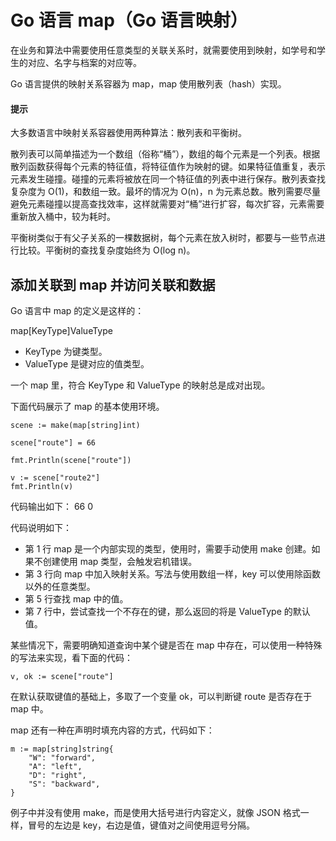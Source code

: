 # Go 语言 map（Go 语言映射）

在业务和算法中需要使用任意类型的关联关系时，就需要使用到映射，如学号和学生的对应、名字与档案的对应等。

Go 语言提供的映射关系容器为 map，map 使用散列表（hash）实现。

#### 提示

大多数语言中映射关系容器使用两种算法：散列表和平衡树。

散列表可以简单描述为一个数组（俗称“桶”），数组的每个元素是一个列表。根据散列函数获得每个元素的特征值，将特征值作为映射的键。如果特征值重复，表示元素发生碰撞。碰撞的元素将被放在同一个特征值的列表中进行保存。散列表查找复杂度为 O(1)，和数组一致。最坏的情况为 O(n)，n 为元素总数。散列需要尽量避免元素碰撞以提高查找效率，这样就需要对“桶”进行扩容，每次扩容，元素需要重新放入桶中，较为耗时。

平衡树类似于有父子关系的一棵数据树，每个元素在放入树时，都要与一些节点进行比较。平衡树的查找复杂度始终为 O(log n)。

## 添加关联到 map 并访问关联和数据

Go 语言中 map 的定义是这样的：

map[KeyType]ValueType

*   KeyType 为键类型。
*   ValueType 是键对应的值类型。

一个 map 里，符合 KeyType 和 ValueType 的映射总是成对出现。

下面代码展示了 map 的基本使用环境。

```
scene := make(map[string]int)

scene["route"] = 66

fmt.Println(scene["route"])

v := scene["route2"]
fmt.Println(v)
```

代码输出如下：
66
0

代码说明如下：

*   第 1 行 map 是一个内部实现的类型，使用时，需要手动使用 make 创建。如果不创建使用 map 类型，会触发宕机错误。
*   第 3 行向 map 中加入映射关系。写法与使用数组一样，key 可以使用除函数以外的任意类型。
*   第 5 行查找 map 中的值。
*   第 7 行中，尝试查找一个不存在的键，那么返回的将是 ValueType 的默认值。

某些情况下，需要明确知道查询中某个键是否在 map 中存在，可以使用一种特殊的写法来实现，看下面的代码：

```
v, ok := scene["route"]
```

在默认获取键值的基础上，多取了一个变量 ok，可以判断键 route 是否存在于 map 中。

map 还有一种在声明时填充内容的方式，代码如下：

```
m := map[string]string{
    "W": "forward",
    "A": "left",
    "D": "right",
    "S": "backward",
}
```

例子中并没有使用 make，而是使用大括号进行内容定义，就像 JSON 格式一样，冒号的左边是 key，右边是值，键值对之间使用逗号分隔。